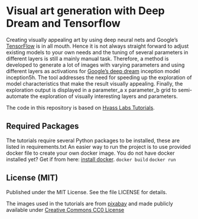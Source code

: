 # Visual art generation with Deep Dream and Tensorflow

Creating visually appealing art by using deep neural nets and Google’s [TensorFlow](https://github.com/tensorflow/tensorflow) is in all mouth. Hence it is not always straight forward to adjust existing models to your own needs and the tuning of several parameters in different layers is still a mainly manual task. 
Therefore, a method is developed to generate a lot of images with varying parameters and using different layers as activations for [Google’s deep dream](https://github.com/google/deepdream) inception model inception5h. The tool addresses the need for speeding up the exploration of model characteristics that make the result visually appealing. Finally, the exploration output is displayed in a parameter_a x parameter_b grid to semi-automate the exploration of visually interesting layers and parameters.

The code in this repository is based on [Hvass Labs Tutorials](https://github.com/Hvass-Labs/TensorFlow-Tutorials).

## Required Packages

The tutorials require several Python packages to be installed, these are listed in requirements.txt
An easier way to run the project is to use provided docker file to create your own docker image. You do not have docker installed yet? Get if from here: [install docker](https://docs.docker.com/engine/installation/).
`docker build`
`docker run`


## License (MIT)
Published under the MIT License. See the file LICENSE for details.

The images used in the tutorials are from [pixabay](pixabay.com) and made publicly available under [Creative Commons CC0 License](https://creativecommons.org/publicdomain/zero/1.0/deed.en)
